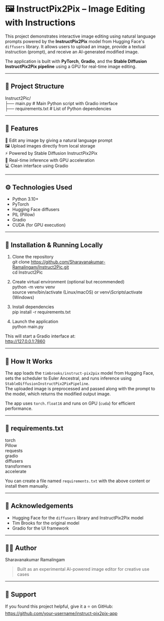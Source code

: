 # 🖼️ InstructPix2Pix – Image Editing with Instructions

This project demonstrates interactive image editing using natural language prompts powered by the **InstructPix2Pix** model from Hugging Face's `diffusers` library. It allows users to upload an image, provide a textual instruction (prompt), and receive an AI-generated modified image.

The application is built with **PyTorch**, **Gradio**, and the **Stable Diffusion InstructPix2Pix pipeline** using a GPU for real-time image editing.

---

## 📁 Project Structure

Instruct2Pic/  
├── main.py                # Main Python script with Gradio interface  
├── requirements.txt       # List of Python dependencies  

---

## 🚀 Features

🧠 Edit any image by giving a natural language prompt  
🖼️ Upload images directly from local storage  
⚡ Powered by Stable Diffusion InstructPix2Pix  
🎨 Real-time inference with GPU acceleration  
💻 Clean interface using Gradio  

---

## ⚙️ Technologies Used

- Python 3.10+  
- PyTorch  
- Hugging Face diffusers  
- PIL (Pillow)  
- Gradio  
- CUDA (for GPU execution)  

---

## 🧪 Installation & Running Locally

1. Clone the repository  
git clone https://github.com/Sharavanakumar-Ramalingam/Instruct2Pic.git  
cd Instruct2Pic  

2. Create virtual environment (optional but recommended)  
python -m venv venv  
source venv/bin/activate (Linux/macOS) or venv\Scripts\activate (Windows)  

3. Install dependencies  
pip install -r requirements.txt  

4. Launch the application  
python main.py  

This will start a Gradio interface at:  
http://127.0.0.1:7860  

---

## 🧠 How It Works

The app loads the `timbrooks/instruct-pix2pix` model from Hugging Face, sets the scheduler to Euler Ancestral, and runs inference using `StableDiffusionInstructPix2PixPipeline`.  
The uploaded image is preprocessed and passed along with the prompt to the model, which returns the modified output image.  

The app uses `torch.float16` and runs on GPU (`cuda`) for efficient performance.  

---

## 📜 requirements.txt

torch  
Pillow  
requests  
gradio  
diffusers  
transformers  
accelerate  

You can create a file named `requirements.txt` with the above content or install them manually.  

---

## 🙏 Acknowledgements

- Hugging Face for the `diffusers` library and InstructPix2Pix model  
- Tim Brooks for the original model  
- Gradio for the UI framework  

---

## 👨‍💻 Author

Sharavanakumar Ramalingam  
> Built as an experimental AI-powered image editor for creative use cases  

---

## 🌟 Support

If you found this project helpful, give it a ⭐ on GitHub:  
https://github.com/your-username/instruct-pix2pix-app
